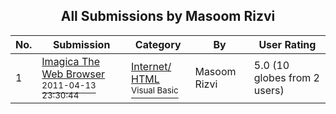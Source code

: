 ﻿<div align="center">

## All Submissions by Masoom Rizvi

</div>

No.  | Submission | Category | By   | User Rating
---- | ---------- | -------- | ---- | -----------
1 | [Imagica The Web Browser<br /><sup>2011-04-13 23:30:44</sup>](https://github.com/Planet-Source-Code/masoom-rizvi-imagica-the-web-browser__1-73856) | [Internet/ HTML<br /><sup>Visual Basic</sup>](../ByCategory/internet-html__1-34.md) | Masoom Rizvi | 5.0 (10 globes from 2 users)
